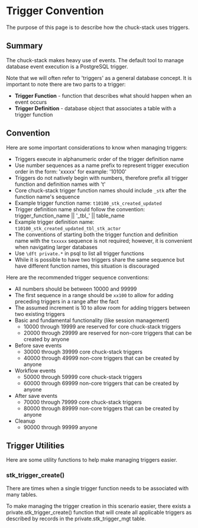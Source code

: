 # Trigger Convention

The purpose of this page is to describe how the chuck-stack uses triggers.

## Summary

The chuck-stack makes heavy use of events. The default tool to manage database event execution is a PostgreSQL trigger.

Note that we will often refer to 'triggers' as a general database concept. It is important to note there are two parts to a trigger:

- **Trigger Function** - function that describes what should happen when an event occurs
- **Trigger Definition** - database object that associates a table with a trigger function

## Convention

Here are some important considerations to know when managing triggers:

- Triggers execute in alphanumeric order of the trigger definition name
- Use number sequences as a name prefix to represent trigger execution order in the form: 'xxxxx' for example: '10100'
- Triggers do not natively begin with numbers, therefore prefix all trigger function and definition names with 't'
- Core chuck-stack trigger function names should include `_stk` after the function name's sequence
- Example trigger function name: `t10100_stk_created_updated`
- Trigger definition name should follow the convention: trigger_function_name || '\_tbl\_' || table_name
- Example trigger definition name: `t10100_stk_created_updated_tbl_stk_actor`
- The conventions of starting both the trigger function and definition name with the `txxxxx` sequence is not required; however, it is convenient when navigating larger databases
- Use `\dft private.*` in psql to list all trigger functions
- While it is possible to have two triggers share the same sequence but have different function names, this situation is discouraged

Here are the recommended trigger sequence conventions:

- All numbers should be between 10000 and 99999
- The first sequence in a range should be `xx100` to allow for adding preceding triggers in a range after the fact
- The assumed increment is 10 to allow room for adding triggers between two existing triggers
- Basic and fundamental functionality (like session management)
  - 10000 through 19999 are reserved for core chuck-stack triggers
  - 20000 through 29999 are reserved for non-core triggers that can be created by anyone
- Before save events
  - 30000 through 39999 core chuck-stack triggers
  - 40000 through 49999 non-core triggers that can be created by anyone
- Workflow events
  - 50000 through 59999 core chuck-stack triggers
  - 60000 through 69999 non-core triggers that can be created by anyone
- After save events
  - 70000 through 79999 core chuck-stack triggers
  - 80000 through 89999 non-core triggers that can be created by anyone
- Cleanup
  - 90000 through 99999 anyone

## Trigger Utilities

Here are some utility functions to help make managing triggers easier.

### stk_trigger_create()

There are times when a single trigger function needs to be associated with many tables.

To make managing the trigger creation in this scenario easier, there exists a private.stk_trigger_create() function that will create all applicable triggers as described by records in the private.stk_trigger_mgt table.
